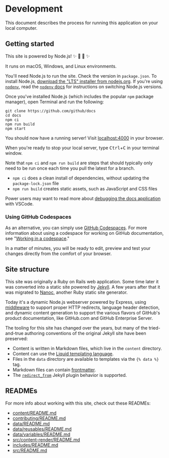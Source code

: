 # Development

This document describes the process for running this application on your local computer.

## Getting started

This site is powered by Node.js! :sparkles: :turtle: :rocket: :sparkles:

It runs on macOS, Windows, and Linux environments.

You'll need Node.js to run the site. Check the version in `package.json`. To install Node.js,
[download the "LTS" installer from nodejs.org](https://nodejs.org). If you're using
[`nodenv`](https://github.com/nodenv/nodenv), read the
[`nodenv` docs](https://github.com/nodenv/nodenv#readme) for instructions on switching Node.js
versions.

Once you've installed Node.js (which includes the popular `npm` package manager), open Terminal and
run the following:

```shell
git clone https://github.com/github/docs
cd docs
npm ci
npm run build
npm start
```

You should now have a running server! Visit [localhost:4000](http://localhost:4000) in your browser.

When you're ready to stop your local server, type <kbd>Ctrl</kbd>+<kbd>C</kbd> in your terminal
window.

Note that `npm ci` and `npm run build` are steps that should typically only need to be run once each
time you pull the latest for a branch.

- `npm ci` does a clean install of dependencies, without updating the `package-lock.json` file
- `npm run build` creates static assets, such as JavaScript and CSS files

Power users may want to read more about
[debugging the docs application](./debugging-the-docs-application.md) with VSCode.

### Using GitHub Codespaces

As an alternative, you can simply use
[GitHub Codespaces](https://docs.github.com/en/codespaces/overview). For more information about
using a codespace for working on GitHub documentation, see
"[Working in a codespace](https://github.com/github/docs/blob/main/contributing/codespace.md)."

In a matter of minutes, you will be ready to edit, preview and test your changes directly from the
comfort of your browser.

## Site structure

This site was originally a Ruby on Rails web application. Some time later it was converted into a
static site powered by [Jekyll](https://jekyllrb.com/). A few years after that it was migrated to
[Nanoc](https://nanoc.app/), another Ruby static site generator.

Today it's a dynamic Node.js webserver powered by Express, using
[middleware](../middleware/README.md) to support proper HTTP redirects, language header detection,
and dynamic content generation to support the various flavors of GitHub's product documentation,
like GitHub.com and GitHub Enterprise Server.

The tooling for this site has changed over the years, but many of the tried-and-true authoring
conventions of the original Jekyll site have been preserved:

- Content is written in Markdown files, which live in the `content` directory.
- Content can use the [Liquid templating language](liquid-helpers.md).
- Files in the `data` directory are available to templates via the `{% data %}` tag.
- Markdown files can contain [frontmatter](https://jekyllrb.com/docs/front-matter).
- The [`redirect_from`](https://github.com/jekyll/jekyll-redirect-from) Jekyll plugin behavior is
  supported.

## READMEs

For more info about working with this site, check out these READMEs:

- [content/README.md](../content/README.md)
- [contributing/README.md](../contributing/README.md)
- [data/README.md](../data/README.md)
- [data/reusables/README.md](../data/reusables/README.md)
- [data/variables/README.md](../data/variables/README.md)
- [src/content-render/README.md](src/content-render/README.md)
- [includes/README.md](../includes/README.md)
- [src/README.md](src/README.md)

